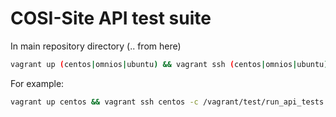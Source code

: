 # COSI-Site API test suite

In main repository directory (.. from here)

```sh
vagrant up (centos|omnios|ubuntu) && vagrant ssh (centos|omnios|ubuntu) -c /vagrant/test/run_api_tests.sh && vagrant destroy (centos|omnios|ubuntu)
```

For example:
```sh
vagrant up centos && vagrant ssh centos -c /vagrant/test/run_api_tests.sh && vagrant destroy centos
```

